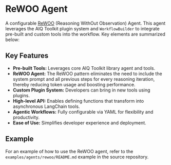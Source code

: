 <!--
SPDX-FileCopyrightText: Copyright (c) 2025, NVIDIA CORPORATION & AFFILIATES. All rights reserved.
SPDX-License-Identifier: Apache-2.0

Licensed under the Apache License, Version 2.0 (the "License");
you may not use this file except in compliance with the License.
You may obtain a copy of the License at

http://www.apache.org/licenses/LICENSE-2.0

Unless required by applicable law or agreed to in writing, software
distributed under the License is distributed on an "AS IS" BASIS,
WITHOUT WARRANTIES OR CONDITIONS OF ANY KIND, either express or implied.
See the License for the specific language governing permissions and
limitations under the License.
-->

# ReWOO Agent

A configurable [ReWOO](https://arxiv.org/abs/2305.18323) (Reasoning WithOut Observation) Agent. This agent leverages the AIQ Toolkit plugin system and `WorkflowBuilder` to integrate pre-built and custom tools into the workflow. Key elements are summarized below:

## Key Features

- **Pre-built Tools:** Leverages core AIQ Toolkit library agent and tools.
- **ReWOO Agent:** The ReWOO pattern eliminates the need to include the system prompt and all previous steps for every reasoning iteration, thereby reducing token usage and boosting performance.
- **Custom Plugin System:** Developers can bring in new tools using plugins.
- **High-level API:** Enables defining functions that transform into asynchronous LangChain tools.
- **Agentic Workflows:** Fully configurable via YAML for flexibility and productivity.
- **Ease of Use:** Simplifies developer experience and deployment.

## Example
For an example of how to use the ReWOO agent, refer to the `examples/agents/rewoo/README.md` example in the source repository.
